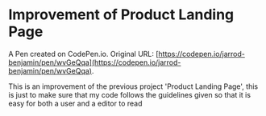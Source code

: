 # Improvement of Product Landing Page

A Pen created on CodePen.io. Original URL: [https://codepen.io/jarrod-benjamin/pen/wvGeQqa](https://codepen.io/jarrod-benjamin/pen/wvGeQqa).

This is an improvement of the previous project 'Product Landing Page', this is just to make sure that my code follows the guidelines given so that it is easy for both a user and a editor to read
